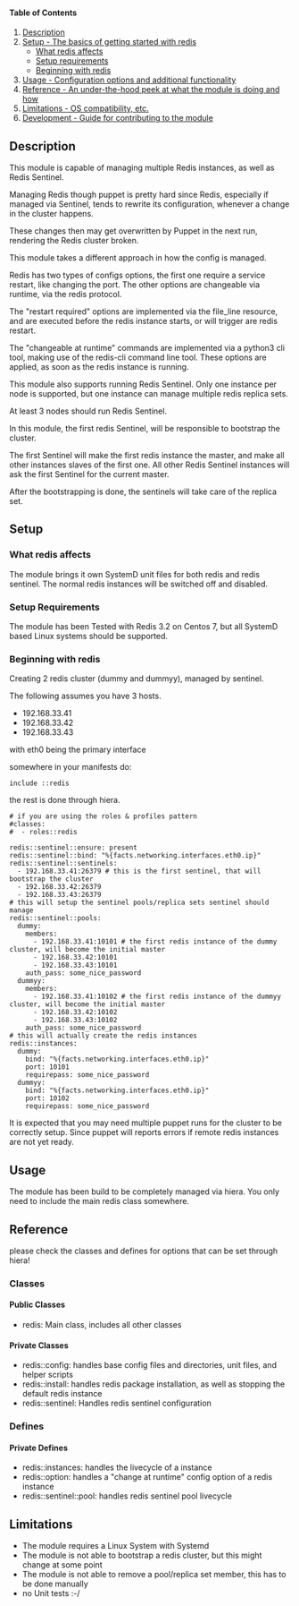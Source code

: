 #### Table of Contents

1. [Description](#description)
2. [Setup - The basics of getting started with redis](#setup)
    * [What redis affects](#what-redis-affects)
    * [Setup requirements](#setup-requirements)
    * [Beginning with redis](#beginning-with-redis)
3. [Usage - Configuration options and additional functionality](#usage)
4. [Reference - An under-the-hood peek at what the module is doing and how](#reference)
5. [Limitations - OS compatibility, etc.](#limitations)
6. [Development - Guide for contributing to the module](#development)

## Description

This module is capable of managing multiple Redis instances, as well as Redis Sentinel.

Managing Redis though puppet is pretty hard since Redis, especially if managed via Sentinel, 
tends to rewrite its configuration, whenever a change in the cluster happens.

These changes then may get overwritten by Puppet in the next run, rendering the Redis cluster broken.

This module takes a different approach in how the config is managed.

Redis has two types of configs options, the first one require a service restart, like changing the port.
The other options are changeable via runtime, via the redis protocol.

The "restart required" options are implemented via the file_line resource, and are executed before
the redis instance starts, or will trigger are redis restart.

The "changeable at runtime" commands are implemented via a python3 cli tool, making use of the redis-cli command line tool.
These options are applied, as soon as the redis instance is running.

This module also supports running Redis Sentinel. Only one instance per node is supported,
but one instance can manage multiple redis replica sets.

At least 3 nodes should run Redis Sentinel.

In this module, the first redis Sentinel, will be responsible to bootstrap the cluster.

The first Sentinel will make the first redis instance the master, and make all other instances slaves of the first one.
All other Redis Sentinel instances will ask the first Sentinel for the current master.

After the bootstrapping is done, the sentinels will take care of the replica set.

## Setup

### What redis affects
The module brings it own SystemD unit files for both redis and redis sentinel.
The normal redis instances will be switched off and disabled.

### Setup Requirements 

The module has been Tested with Redis 3.2 on Centos 7, but all SystemD based Linux systems should be supported.


### Beginning with redis

Creating 2 redis cluster (dummy and dummyy), managed by sentinel.

The following assumes you have 3 hosts. 
- 192.168.33.41
- 192.168.33.42
- 192.168.33.43

with eth0 being the primary interface

somewhere in your manifests do:
```
include ::redis
```

the rest is done through hiera.

```
# if you are using the roles & profiles pattern
#classes: 
#  - roles::redis

redis::sentinel::ensure: present
redis::sentinel::bind: "%{facts.networking.interfaces.eth0.ip}"
redis::sentinel::sentinels:
  - 192.168.33.41:26379 # this is the first sentinel, that will bootstrap the cluster
  - 192.168.33.42:26379
  - 192.168.33.43:26379
# this will setup the sentinel pools/replica sets sentinel should manage
redis::sentinel::pools:
  dummy:
    members:
      - 192.168.33.41:10101 # the first redis instance of the dummy cluster, will become the initial master
      - 192.168.33.42:10101
      - 192.168.33.43:10101
    auth_pass: some_nice_password
  dummyy:
    members:
      - 192.168.33.41:10102 # the first redis instance of the dummyy cluster, will become the initial master
      - 192.168.33.42:10102
      - 192.168.33.43:10102
    auth_pass: some_nice_password
# this will actually create the redis instances
redis::instances:
  dummy:
    bind: "%{facts.networking.interfaces.eth0.ip}"
    port: 10101
    requirepass: some_nice_password
  dummyy:
    bind: "%{facts.networking.interfaces.eth0.ip}"
    port: 10102
    requirepass: some_nice_password

```

It is expected that you may need multiple puppet runs for the cluster to be correctly setup.
Since puppet will reports errors if remote redis instances are not yet ready.

## Usage

The module has been build to be completely managed via hiera. 
You only need to include the main redis class somewhere.

## Reference

please check the classes and defines for options that can be set through hiera!

### Classes

#### Public Classes
* redis: Main class, includes all other classes

#### Private Classes
* redis::config: handles base config files and directories, unit files, and helper scripts
* redis::install: handles redis package installation, as well as stopping the default redis instance
* redis::sentinel: Handles redis sentinel configuration

### Defines

#### Private Defines
* redis::instances: handles the livecycle of a instance
* redis::option: handles a "change at runtime" config option of a redis instance
* redis::sentinel::pool: handles redis sentinel pool livecycle

## Limitations

* The module requires a Linux System with Systemd
* The module is not able to bootstrap a redis cluster, but this might change at some point
* The module is not able to remove a pool/replica set member, this has to be done manually
* no Unit tests :-/
